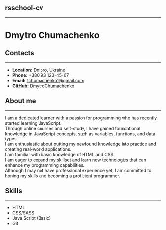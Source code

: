 ## rsschool-cv
------
# Dmytro Chumachenko
## Contacts 
------
* **Location:** Dnipro, Ukraine
* **Phone:** +380 93 123-45-67
* **Email:** 1chumachenko1@gmail.com
* **GitHub:** DmytroChumachenko

## About me
------
I am a dedicated learner with a passion for programming who has recently started learning JavaScript.  
Through online courses and self-study, I have gained foundational knowledge in JavaScript concepts, such as variables, functions, and data types.  
I am enthusiastic about putting my newfound knowledge into practice and creating real-world applications.  
I am familiar with basic knowledge of HTML and CSS.  
I am eager to expand my skillset and learn new technologies that can enhance my programming capabilities.  
Although I may not have professional experience yet, I am committed to honing my skills and becoming a proficient programmer.

## Skills
------
* HTML
* CSS/SASS
* Java Script (Basic)
* Git
